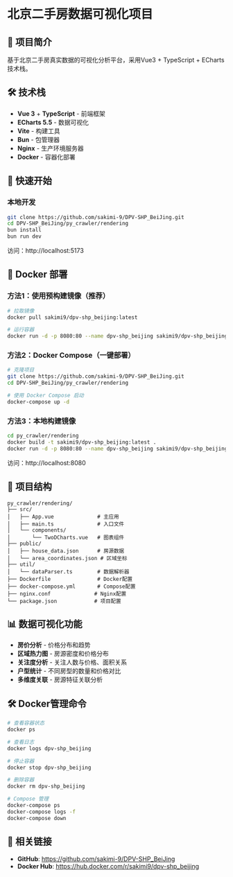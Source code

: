 # 北京二手房数据可视化项目

## 📝 项目简介

基于北京二手房真实数据的可视化分析平台，采用Vue3 + TypeScript + ECharts技术栈。

## 🛠️ 技术栈

- **Vue 3** + **TypeScript** - 前端框架
- **ECharts 5.5** - 数据可视化
- **Vite** - 构建工具  
- **Bun** - 包管理器
- **Nginx** - 生产环境服务器
- **Docker** - 容器化部署

## 🚀 快速开始

### 本地开发
```bash
git clone https://github.com/sakimi-9/DPV-SHP_BeiJing.git
cd DPV-SHP_BeiJing/py_crawler/rendering
bun install
bun run dev
```
访问：http://localhost:5173

## 🐳 Docker 部署

### 方法1：使用预构建镜像（推荐）
```bash
# 拉取镜像
docker pull sakimi9/dpv-shp_beijing:latest

# 运行容器
docker run -d -p 8080:80 --name dpv-shp_beijing sakimi9/dpv-shp_beijing:latest
```

### 方法2：Docker Compose（一键部署）
```bash
# 克隆项目
git clone https://github.com/sakimi-9/DPV-SHP_BeiJing.git
cd DPV-SHP_BeiJing/py_crawler/rendering

# 使用 Docker Compose 启动
docker-compose up -d
```

### 方法3：本地构建镜像
```bash
cd py_crawler/rendering
docker build -t sakimi9/dpv-shp_beijing:latest .
docker run -d -p 8080:80 --name dpv-shp_beijing sakimi9/dpv-shp_beijing:latest
```

访问：http://localhost:8080

## 📁 项目结构
```
py_crawler/rendering/
├── src/
│   ├── App.vue              # 主应用
│   ├── main.ts              # 入口文件  
│   └── components/
│       └── TwoDCharts.vue   # 图表组件
├── public/
│   ├── house_data.json      # 房源数据
│   └── area_coordinates.json # 区域坐标
├── util/
│   └── dataParser.ts        # 数据解析器
├── Dockerfile               # Docker配置
├── docker-compose.yml       # Compose配置
├── nginx.conf              # Nginx配置
└── package.json            # 项目配置
```

## 📊 数据可视化功能

- **房价分析** - 价格分布和趋势
- **区域热力图** - 房源密度和价格分布  
- **关注度分析** - 关注人数与价格、面积关系
- **户型统计** - 不同房型的数量和价格对比
- **多维度关联** - 房源特征关联分析

## 🛠️ Docker管理命令

```bash
# 查看容器状态
docker ps

# 查看日志
docker logs dpv-shp_beijing

# 停止容器
docker stop dpv-shp_beijing

# 删除容器  
docker rm dpv-shp_beijing

# Compose 管理
docker-compose ps
docker-compose logs -f
docker-compose down
```

## 🔗 相关链接

- **GitHub**: https://github.com/sakimi-9/DPV-SHP_BeiJing
- **Docker Hub**: https://hub.docker.com/r/sakimi9/dpv-shp_beijing
